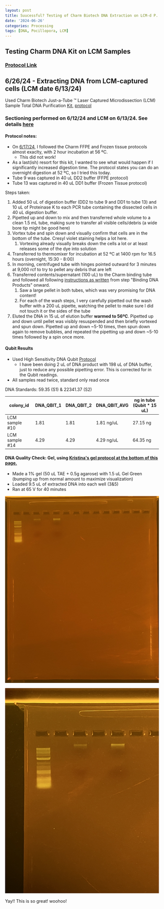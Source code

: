 ```yaml
---
layout: post
title: Suucessful? Testing of Charm Biotech DNA Extraction on LCM-d P. acuta 
date: '2024-06-26'
categories: Processing
tags: [DNA, Pocillopora, LCM]
---
```


## Testing Charm DNA Kit on LCM Samples

### [Protocol Link](https://zdellaert.github.io/ZD_Putnam_Lab_Notebook/Charm-LCM-DNA-Kit-Protocol/)

## 6/26/24 - Extracting DNA from LCM-captured cells (LCM date 6/13/24)

Used Charm Biotech Just-a-Tube ™ Laser Captured Microdissection (LCM) Sample Total DNA Purification [Kit](https://www.charmbiotech.com/lcm-rna.htm), [protocol](https://github.com/zdellaert/ZD_Putnam_Lab_Notebook/blob/master/protocols/Charm_Biotech_LCM_DNA_Kit.pdf)

### Sectioning performed on 6/12/24 and LCM on 6/13/24. See details [here](https://zdellaert.github.io/ZD_Putnam_Lab_Notebook/LCM-Test-2/) 

#### Protocol notes:

- On [6/17/24](https://zdellaert.github.io/ZD_Putnam_Lab_Notebook/LCM-20240613-DNA-Extractions-Charm/), I followed the Charm FFPE and Frozen tissue protocols almost exaclty, with 2 hour incubation at 56 ºC.
    - This did not work!
- As a last(ish) resort for this kit, I wanted to see what would happen if I significantly increased digestion time. The protocol states you can do an overnight digestion at 52 ºC, so I tried this today.
- Tube 9 was captured in 40 uL DD2 buffer (FFPE protocol)
- Tube 13 was captured in 40 uL DD1 buffer (Frozen Tissue protocol)

Steps taken:

1. Added 50 uL of digestion buffer (DD2 to tube 9 and DD1 to tube 13) and 10 uL of Proteinase K to each PCR tube containing the dissected cells in 40 uL digestion buffer. 
2. Pipetted up and down to mix and then transferred whole volume to a clean 1.5 mL tube, making sure to transfer all visible cells/debris (a wide bore tip might be good here)
3. Vortex tube and spin down and visually confirm that cells are in the bottom of the tube. Cresyl violet staining helps a lot here.
   1. Vortexing already visually breaks down the cells a lot or at least releases some of the dye into solution
4. Transferred to thermomixer for incubation at 52 ºC at 1400 rpm for 16.5 hours (overnight, 15:30 - 8:00)
5. In morning, centrifuged tube with hinges pointed outward for 3 minutes at 9,000 rcf to try to pellet any debris that are left
6. Transferred contents/supernatant (100 uL) to the Charm binding tube and followed all following [instructions as written](https://github.com/zdellaert/ZD_Putnam_Lab_Notebook/blob/master/protocols/Charm_Biotech_LCM_DNA_Kit.pdf) from step "Binding DNA Products" onward.
   1. Saw a large pellet in both tubes, which was very promising for DNA content!
   2. For each of the wash steps, I very carefully pipetted out the wash buffer with a 200 uL pipette, watching the pellet to make sure I did not touch it or the sides of the tube
7. Eluted the DNA in 15 uL of elution buffer **warmed to 56ºC**. Pipetted up and down until pellet was visibly resuspended and then briefly vortexed and spun down. Pipetted up and down ~5-10 times, then spun down again to remove bubbles, and repeated the pipetting up and down ~5-10 times followed by a spin once more.
  
#### Qubit Results

- Used High Sensitivity DNA Qubit [Protocol](https://zdellaert.github.io/ZD_Putnam_Lab_Notebook/Qubit-Protocol/)
  - I have been doing 2 uL of DNA product with 198 uL of DNA buffer, just to reduce any possible pipetting error. This is corrected for in the Qubit readings.
- All samples read twice, standard only read once

 DNA Standards: 59.35 (S1) & 22341.37 (S2)

| colony_id | DNA_QBIT_1 | DNA_QBIT_2 | DNA_QBIT_AVG | ng in tube (Qubit * 15 uL) | 
|-----------|------------|------------|--------------|--------------|
| LCM sample #10  |  1.81 |  1.81   |  1.81 ng/uL | 27.15 ng |
| LCM sample #14  |  4.29 |  4.29   |  4.29 ng/uL | 64.35 ng |

#### DNA Quality Check: Gel, using [Kristina's gel protocol at the bottom of this page.](https://zdellaert.github.io/ZD_Putnam_Lab_Notebook/Protocols_Zymo_Quick_DNA_RNA_Miniprep_Plus/)

- Made a 1% gel (50 uL TAE + 0.5g agarose) with 1.5 uL Gel Green (bumping up from normal amount to maximize visualization)
- Loaded 9.5 uL of extracted DNA into each well (3&5)
- Ran at 65 V for 40 minutes

![2024-06-26-gel.JPG](https://github.com/zdellaert/ZD_Putnam_Lab_Notebook/blob/master/images/gels/2024-06-26-gel.JPG?raw=true)

![2024-06-26-gel-zoom.JPG](https://github.com/zdellaert/ZD_Putnam_Lab_Notebook/blob/master/images/gels/2024-06-26-gel-zoom.JPG?raw=true)

Yay!! This is so great! woohoo!